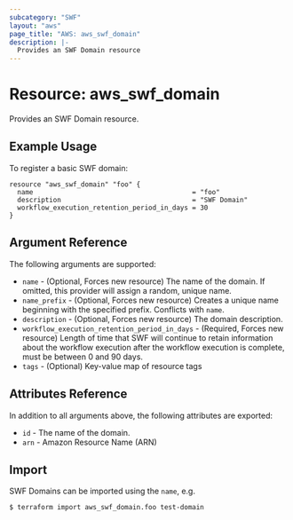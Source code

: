 ```yaml
---
subcategory: "SWF"
layout: "aws"
page_title: "AWS: aws_swf_domain"
description: |-
  Provides an SWF Domain resource
---
```


# Resource: aws_swf_domain

Provides an SWF Domain resource.

## Example Usage

To register a basic SWF domain:

```hcl
resource "aws_swf_domain" "foo" {
  name                                        = "foo"
  description                                 = "SWF Domain"
  workflow_execution_retention_period_in_days = 30
}
```

## Argument Reference

The following arguments are supported:

* `name` - (Optional, Forces new resource) The name of the domain. If omitted, this provider will assign a random, unique name.
* `name_prefix` - (Optional, Forces new resource) Creates a unique name beginning with the specified prefix. Conflicts with `name`.
* `description` - (Optional, Forces new resource) The domain description.
* `workflow_execution_retention_period_in_days` - (Required, Forces new resource) Length of time that SWF will continue to retain information about the workflow execution after the workflow execution is complete, must be between 0 and 90 days.
* `tags` - (Optional) Key-value map of resource tags

## Attributes Reference

In addition to all arguments above, the following attributes are exported:

* `id` - The name of the domain.
* `arn` - Amazon Resource Name (ARN)

## Import

SWF Domains can be imported using the `name`, e.g.

```
$ terraform import aws_swf_domain.foo test-domain
```
